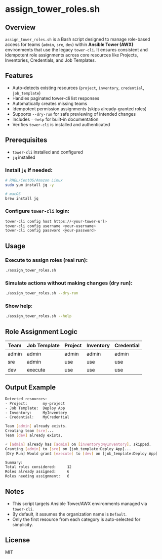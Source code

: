 
# assign_tower_roles.sh

## Overview

`assign_tower_roles.sh` is a Bash script designed to manage role-based access for teams (`admin`, `sre`, `dev`) within **Ansible Tower (AWX)** environments that use the legacy `tower-cli`. It ensures consistent and idempotent role assignments across core resources like Projects, Inventories, Credentials, and Job Templates.

## Features

- Auto-detects existing resources (`project`, `inventory`, `credential`, `job_template`)
- Handles paginated tower-cli list responses
- Automatically creates missing teams
- Idempotent permission assignments (skips already-granted roles)
- Supports `--dry-run` for safe previewing of intended changes
- Includes `--help` for built-in documentation
- Verifies `tower-cli` is installed and authenticated

## Prerequisites

- `tower-cli` installed and configured
- `jq` installed

### Install `jq` if needed:

```bash
# RHEL/CentOS/Amazon Linux
sudo yum install jq -y

# macOS
brew install jq
```

### Configure `tower-cli` login:

```bash
tower-cli config host https://<your-tower-url>
tower-cli config username <your-username>
tower-cli config password <your-password>
```

## Usage

### Execute to assign roles (real run):

```bash
./assign_tower_roles.sh
```

### Simulate actions without making changes (dry run):

```bash
./assign_tower_roles.sh --dry-run
```

### Show help:

```bash
./assign_tower_roles.sh --help
```

## Role Assignment Logic

| Team   | Job Template | Project | Inventory | Credential |
|--------|--------------|---------|-----------|------------|
| admin  | admin        | admin   | admin     | admin      |
| sre    | admin        | use     | use       | use        |
| dev    | execute      | use     | use       | use        |

## Output Example

```bash
Detected resources:
- Project:       my-project
- Job Template:  Deploy App
- Inventory:     MyInventory
- Credential:    MyCredential

Team [admin] already exists.
Creating team [sre]...
Team [dev] already exists.

✓ [admin] already has [admin] on [inventory:MyInventory], skipped.
Granting [admin] to [sre] on [job_template:Deploy App]...
[Dry Run] Would grant [execute] to [dev] on [job_template:Deploy App]

Summary:
Total roles considered:     12
Roles already assigned:     6
Roles needing assignment:   6
```

## Notes

- This script targets Ansible Tower/AWX environments managed via `tower-cli`.
- By default, it assumes the organization name is `Default`.
- Only the first resource from each category is auto-selected for simplicity.

## License

MIT